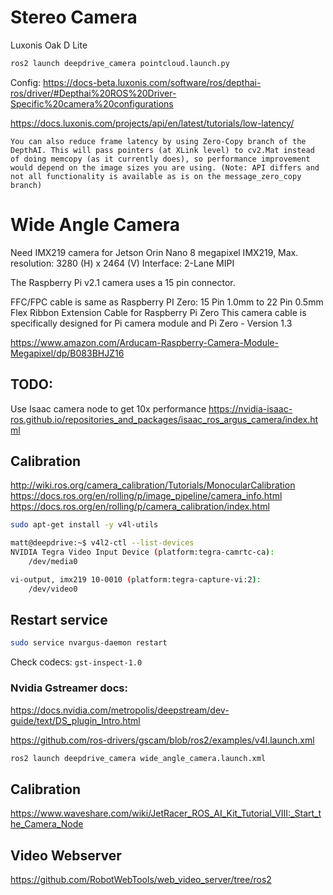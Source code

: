 # Stereo Camera
Luxonis Oak D Lite

```sh
ros2 launch deepdrive_camera pointcloud.launch.py
```

Config:
https://docs-beta.luxonis.com/software/ros/depthai-ros/driver/#Depthai%20ROS%20Driver-Specific%20camera%20configurations

https://docs.luxonis.com/projects/api/en/latest/tutorials/low-latency/
```
You can also reduce frame latency by using Zero-Copy branch of the DepthAI. This will pass pointers (at XLink level) to cv2.Mat instead of doing memcopy (as it currently does), so performance improvement would depend on the image sizes you are using. (Note: API differs and not all functionality is available as is on the message_zero_copy branch)
```

# Wide Angle Camera
Need IMX219 camera for Jetson Orin Nano
8 megapixel IMX219, Max. resolution: 3280 (H) x 2464 (V)
Interface: 2-Lane MIPI

The Raspberry Pi v2.1 camera uses a 15 pin connector.

FFC/FPC cable is same as Raspberry PI Zero: 15 Pin 1.0mm to 22 Pin 0.5mm Flex Ribbon Extension Cable for Raspberry Pi Zero
This camera cable is specifically designed for Pi camera module and Pi Zero - Version 1.3

https://www.amazon.com/Arducam-Raspberry-Camera-Module-Megapixel/dp/B083BHJZ16

## TODO:
Use Isaac camera node to get 10x performance
https://nvidia-isaac-ros.github.io/repositories_and_packages/isaac_ros_argus_camera/index.html


## Calibration
http://wiki.ros.org/camera_calibration/Tutorials/MonocularCalibration
https://docs.ros.org/en/rolling/p/image_pipeline/camera_info.html
https://docs.ros.org/en/rolling/p/camera_calibration/index.html


```sh
sudo apt-get install -y v4l-utils

matt@deepdrive:~$ v4l2-ctl --list-devices
NVIDIA Tegra Video Input Device (platform:tegra-camrtc-ca):
	/dev/media0

vi-output, imx219 10-0010 (platform:tegra-capture-vi:2):
	/dev/video0
```

## Restart service
```sh
sudo service nvargus-daemon restart
```

Check codecs: `gst-inspect-1.0`

### Nvidia Gstreamer docs: 
https://docs.nvidia.com/metropolis/deepstream/dev-guide/text/DS_plugin_Intro.html

https://github.com/ros-drivers/gscam/blob/ros2/examples/v4l.launch.xml


```sh
ros2 launch deepdrive_camera wide_angle_camera.launch.xml
```

## Calibration
https://www.waveshare.com/wiki/JetRacer_ROS_AI_Kit_Tutorial_VIII:_Start_the_Camera_Node

## Video Webserver
https://github.com/RobotWebTools/web_video_server/tree/ros2